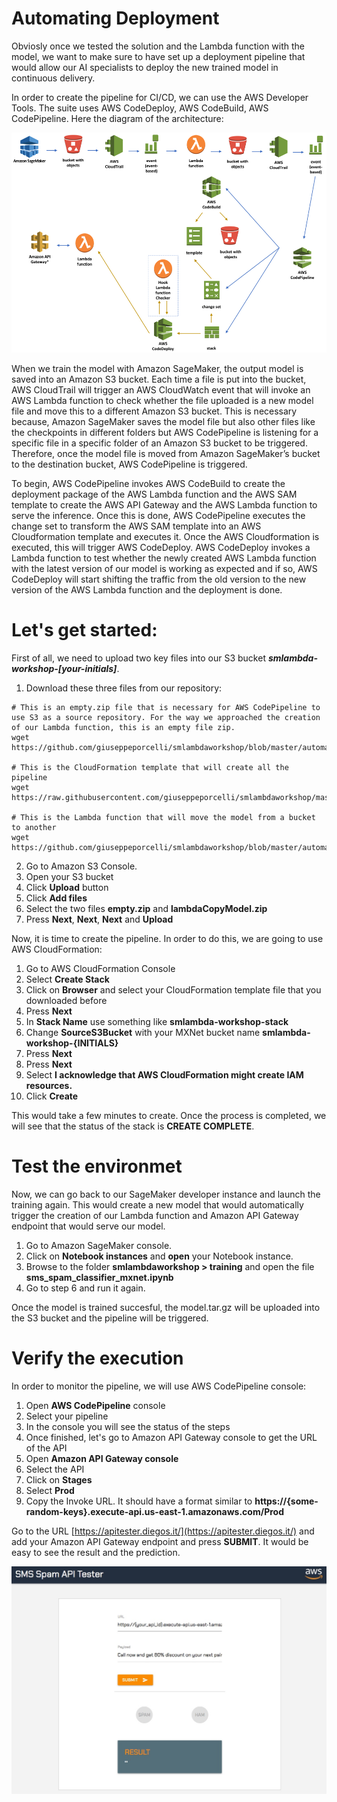 # Automating Deployment

Obviosly once we tested the solution and the Lambda function with the model, we want to make sure to have set up a deployment pipeline that would allow our AI specialists to deploy the new trained model in continuous delivery.

In order to create the pipeline for CI/CD, we can use the AWS Developer Tools. The suite uses AWS CodeDeploy, AWS CodeBuild, AWS CodePipeline. Here the diagram of the architecture: 

![CI/CD Pipeline](../images/pipeline.png)

When we train the model with Amazon SageMaker, the output model is saved into an Amazon S3 bucket. Each time a file is put into the bucket, AWS CloudTrail will trigger an AWS CloudWatch event that will invoke an AWS Lambda function to check whether the file uploaded is a new model file and move this to a different Amazon S3 bucket. This is necessary because, Amazon SageMaker saves the model file but also other files like the checkpoints in different folders but AWS CodePipeline is listening for a specific file in a specific folder of an Amazon S3 bucket to be triggered. Therefore, once the model file is moved from Amazon SageMaker’s bucket to the destination bucket, AWS CodePipeline is triggered.

To begin, AWS CodePipeline invokes AWS CodeBuild to create the deployment package of the AWS Lambda function and the AWS SAM template to create the AWS API Gateway and the AWS Lambda function to serve the inference. Once this is done, AWS CodePipeline executes the change set to transform the AWS SAM template into an AWS Cloudformation template and executes it. Once the AWS Cloudformation is executed, this will trigger AWS CodeDeploy. AWS CodeDeploy invokes a Lambda function to test whether the newly created AWS Lambda function with the latest version of our model is working as expected and if so, AWS CodeDeploy will start shifting the traffic from the old version to the new version of the AWS Lambda function and the deployment is done. 

# Let's get started:

First of all, we need to upload two key files into our S3 bucket **_smlambda-workshop-[your-initials]_**. 

1. Download these three files from our repository:

```
# This is an empty.zip file that is necessary for AWS CodePipeline to use S3 as a source repository. For the way we approached the creation of our Lambda function, this is an empty file zip.  
wget https://github.com/giuseppeporcelli/smlambdaworkshop/blob/master/automating/empty.zip

# This is the CloudFormation template that will create all the pipeline
wget https://raw.githubusercontent.com/giuseppeporcelli/smlambdaworkshop/master/automating/pipeline.yaml

# This is the Lambda function that will move the model from a bucket to another
wget https://github.com/giuseppeporcelli/smlambdaworkshop/blob/master/automating/lambdaCopyModel.zip

```

2. Go to Amazon S3 Console.
3. Open your S3 bucket
4. Click **Upload** button
5. Click **Add files**
6. Select the two files **empty.zip** and **lambdaCopyModel.zip**
7. Press **Next**, **Next**, **Next** and **Upload**

Now, it is time to create the pipeline. In order to do this, we are going to use AWS CloudFormation:

1. Go to AWS CloudFormation Console
2. Select **Create Stack**
3. Click on **Browser** and select your CloudFormation template file that you downloaded before
4. Press **Next**
5. In **Stack Name** use something like **smlambda-workshop-stack**
6. Change **SourceS3Bucket** with your MXNet bucket name **smlambda-workshop-{INITIALS}**
7. Press **Next**
8. Press **Next**
9. Select **I acknowledge that AWS CloudFormation might create IAM resources.**
10. Click **Create**

This would take a few minutes to create. Once the process is completed, we will see that the status of the stack is **CREATE COMPLETE**.

# Test the environmet

Now, we can go back to our SageMaker developer instance and launch the training again. This would create a new model that would automatically trigger the creation of our Lambda function and Amazon API Gateway endpoint that would serve our model.

1. Go to Amazon SageMaker console.
2. Click on **Notebook instances** and **open** your Notebook instance.
3. Browse to the folder **smlambdaworkshop > training** and open the file **sms\_spam\_classifier\_mxnet.ipynb**
4. Go to step 6 and run it again.

Once the model is trained succesful, the model.tar.gz will be uploaded into the S3 bucket and the pipeline will be triggered.

# Verify the execution

In order to monitor the pipeline, we will use AWS CodePipeline console:

1. Open **AWS CodePipeline** console
2. Select your pipeline
3. In the console you will see the status of the steps
4. Once finished, let's go to Amazon API Gateway console to get the URL of the API
5. Open **Amazon API Gateway console**
6. Select the API
7. Click on **Stages**
8. Select **Prod**
9. Copy the Invoke URL. It should have a format similar to **https://{some-random-keys}.execute-api.us-east-1.amazonaws.com/Prod**

Go to the URL [https://apitester.diegos.it/](https://apitester.diegos.it/) and add your Amazon API Gateway endpoint and press **SUBMIT**. It would be easy to see the result and the prediction. 

![API Tester](../images/apitester.jpeg)

